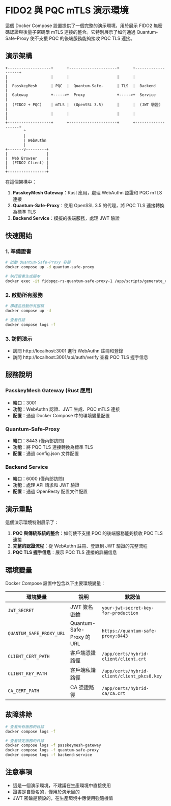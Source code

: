 # FIDO2 與 PQC mTLS 演示環境

這個 Docker Compose 設置提供了一個完整的演示環境，用於展示 FIDO2 無密碼認證與後量子密碼學 mTLS 連接的整合。它特別展示了如何通過 Quantum-Safe-Proxy 使不支援 PQC 的後端服務能夠接收 PQC TLS 連接。

## 演示架構

```
+-------------------+      +---------------------+      +-------------------+
|                   |      |                     |      |                   |
|  PasskeyMesh      | PQC  |  Quantum-Safe-      | TLS  |  Backend          |
|  Gateway          +----->+  Proxy              +----->+  Service          |
|  (FIDO2 + PQC)    | mTLS |  (OpenSSL 3.5)      |      |  (JWT 驗證)       |
|                   |      |                     |      |                   |
+-------------------+      +---------------------+      +-------------------+
        ^
        |
        | WebAuthn
        |
+-------v---------+
|                 |
|  Web Browser    |
|  (FIDO2 Client) |
|                 |
+-----------------+
```

在這個架構中：

1. **PasskeyMesh Gateway**：Rust 應用，處理 WebAuthn 認證和 PQC mTLS 連接
2. **Quantum-Safe-Proxy**：使用 OpenSSL 3.5 的代理，將 PQC TLS 連接轉換為標準 TLS
3. **Backend Service**：模擬的後端服務，處理 JWT 驗證

## 快速開始

### 1. 準備證書

```bash
# 啟動 Quantum-Safe-Proxy 容器
docker compose up -d quantum-safe-proxy

# 執行證書生成腳本
docker exec -it fidopqc-rs-quantum-safe-proxy-1 /app/scripts/generate_certs.sh
```

### 2. 啟動所有服務

```bash
# 構建並啟動所有服務
docker compose up -d

# 查看日誌
docker compose logs -f
```

### 3. 訪問演示

- 訪問 http://localhost:3001 進行 WebAuthn 註冊和登錄
- 訪問 http://localhost:3001/api/auth/verify 查看 PQC TLS 握手信息

## 服務說明

### PasskeyMesh Gateway (Rust 應用)

- **端口**：3001
- **功能**：WebAuthn 認證、JWT 生成、PQC mTLS 連接
- **配置**：通過 Docker Compose 中的環境變量配置

### Quantum-Safe-Proxy

- **端口**：8443 (僅內部訪問)
- **功能**：將 PQC TLS 連接轉換為標準 TLS
- **配置**：通過 config.json 文件配置

### Backend Service

- **端口**：6000 (僅內部訪問)
- **功能**：處理 API 請求和 JWT 驗證
- **配置**：通過 OpenResty 配置文件配置

## 演示重點

這個演示環境特別展示了：

1. **PQC 與傳統系統的整合**：如何使不支援 PQC 的後端服務能夠接收 PQC TLS 連接
2. **完整的認證流程**：從 WebAuthn 註冊、登錄到 JWT 驗證的完整流程
3. **PQC TLS 握手信息**：展示 PQC TLS 連接的詳細信息

## 環境變量

Docker Compose 設置中包含以下主要環境變量：

| 環境變量 | 說明 | 默認值 |
|---------|------|-------|
| `JWT_SECRET` | JWT 簽名密鑰 | `your-jwt-secret-key-for-production` |
| `QUANTUM_SAFE_PROXY_URL` | Quantum-Safe-Proxy 的 URL | `https://quantum-safe-proxy:8443` |
| `CLIENT_CERT_PATH` | 客戶端憑證路徑 | `/app/certs/hybrid-client/client.crt` |
| `CLIENT_KEY_PATH` | 客戶端私鑰路徑 | `/app/certs/hybrid-client/client_pkcs8.key` |
| `CA_CERT_PATH` | CA 憑證路徑 | `/app/certs/hybrid-ca/ca.crt` |

## 故障排除

```bash
# 查看所有服務的日誌
docker compose logs -f

# 查看特定服務的日誌
docker compose logs -f passkeymesh-gateway
docker compose logs -f quantum-safe-proxy
docker compose logs -f backend-service
```

## 注意事項

- 這是一個演示環境，不建議在生產環境中直接使用
- 證書是自簽名的，僅用於演示目的
- JWT 密鑰是預設的，在生產環境中應使用強隨機值
